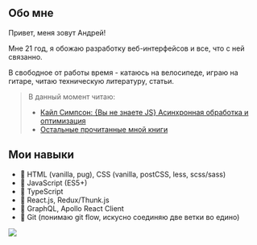 
## Обо мне
Привет, меня зовут Андрей!

Мне 21 год, я обожаю разработку веб-интерфейсов и все, что с ней связанно.

В свободное от работы время - катаюсь на велосипеде, играю на гитаре, читаю техническую литературу, статьи.

> В данный момент читаю:
> - [Кайл Симпсон: {Вы не знаете JS} Асинхронная обработка и оптимизация](https://www.labirint.ru/books/704016/)
> - [Остальные прочитанные мной книги](https://github.com/borshblack/borshblack/blob/main/readable_books.md)

## Мои навыки
- 🧱 HTML (vanilla, pug), CSS (vanilla, postCSS, less, scss/sass)
- 📀 JavaScript (ES5+)
- 🧵 TypeScript
- 💪 React.js, Redux/Thunk.js
- 👾 GraphQL, Apollo React Client
- 🐙 Git (понимаю git flow, искусно соединяю две ветки во едино)

<img src="https://i.gifer.com/174i.gif" />
<!--
**borshblack/borshblack** is a ✨ _special_ ✨ repository because its `README.md` (this file) appears on your GitHub profile.

Here are some ideas to get you started:

- 🔭 I’m currently working on ...
- 🌱 I’m currently learning ...
- 👯 I’m looking to collaborate on ...
- 🤔 I’m looking for help with ...
- 💬 Ask me about ...
- 📫 How to reach me: ...
- 😄 Pronouns: ...
- ⚡ Fun fact: ...
-->
